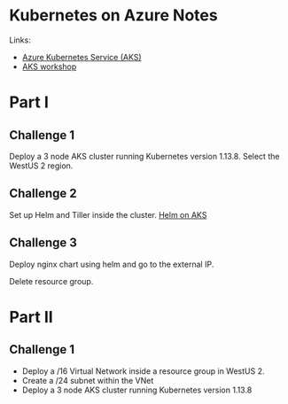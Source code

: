 # Kubernetes on Azure Notes

Links:

- [Azure Kubernetes Service \(AKS\)](https://docs.microsoft.com/en-us/azure/aks/)
- [AKS workshop](https://aksworkshop.io/)


# Part I

## Challenge 1 

Deploy a 3 node AKS cluster running Kubernetes version 1.13.8. Select the WestUS 2 region.

## Challenge 2 

Set up Helm and Tiller inside the cluster. [Helm on AKS](https://docs.microsoft.com/en-us/azure/aks/kubernetes-helm)

## Challenge 3

Deploy nginx chart using helm and go to the external IP.


Delete resource group.

# Part II

## Challenge 1

- Deploy a /16 Virtual Network inside a resource group in WestUS 2.
- Create a /24 subnet within the VNet
- Deploy a 3 node AKS cluster running Kubernetes version 1.13.8